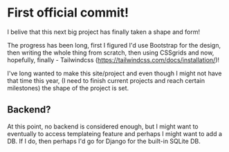 # First official commit!

I belive that this next big project has finally taken a shape and form!

The progress has been long, first I figured I'd use Bootstrap for the design, then writing the whole thing from scratch, then using CSSgrids and now, hopefully, finally - Tailwindcss (https://tailwindcss.com/docs/installation/)!

I've long wanted to make this site/project and even though I might not have that time this year, (I need to finish current projects and reach certain milestones) the shape of the project is set.

## Backend?

At this point, no backend is considered enough, but I might want to eventually to access templateing feature and perhaps I might want to add a DB. If I do, then perhaps I'd go for Django for the built-in SQLite DB.
